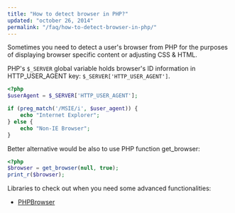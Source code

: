 ```yaml
---
title: "How to detect browser in PHP?"
updated: "october 26, 2014"
permalink: "/faq/how-to-detect-browser-in-php/"
---
```


Sometimes you need to detect a user's browser from PHP for the purposes of displaying browser specific content or adjusting CSS & HTML.

PHP's `$_SERVER` global variable holds browser's ID information in HTTP_USER_AGENT key: `$_SERVER['HTTP_USER_AGENT']`.

~~~php
<?php
$userAgent = $_SERVER['HTTP_USER_AGENT'];

if (preg_match('/MSIE/i', $user_agent)) {
    echo "Internet Explorer";
} else {
    echo "Non-IE Browser";
}
~~~

Better alternative would be also to use PHP function get_browser:

~~~php
<?php
$browser = get_browser(null, true);
print_r($browser);
~~~

Libraries to check out when you need some advanced functionalities:

* [PHPBrowser](https://github.com/gabrielbull/php-browser)
